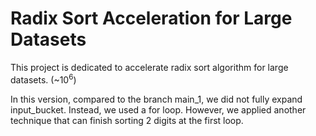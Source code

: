 # Radix Sort Acceleration for Large Datasets
This project is dedicated to accelerate radix sort algorithm for large datasets. (\~$10^6$)

In this version, compared to the branch main_1, we did not fully expand input_bucket. Instead, we used a for loop. However, we applied another technique that can finish
sorting 2 digits at the first loop.